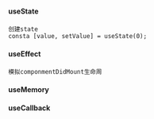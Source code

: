 #### useState
    创建state
    consta [value, setValue] = useState(0);
#### useEffect
    模拟componmentDidMount生命周
#### useMemory

#### useCallback